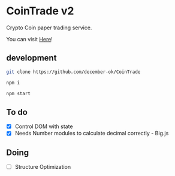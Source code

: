 # CoinTrade v2

Crypto Coin paper trading service.

You can visit [Here](https://december-ok.github.io/CoinTrade/)!

## development

```sh
git clone https://github.com/december-ok/CoinTrade

npm i

npm start
```

## To do

- [x] Control DOM with state
- [x] Needs Number modules to calculate decimal correctly - Big.js

## Doing

- [ ] Structure Optimization
